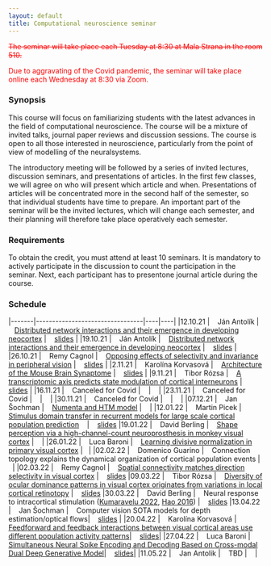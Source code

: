 ```yaml
---
layout: default
title: Computational neuroscience seminar
---
```


<s style="color:red;">The seminar will take place each Tuesday at 8:30 at Mala Strana in the room 510.</s>
<p style="color:red;">Due to aggravating of the Covid pandemic, the seminar will take place online each Wednesday at 8:30 via Zoom.</p>

### Synopsis

This course will focus on familiarizing students with the latest advances in the field of computational neuroscience. The course will be a mixture of invited talks, journal paper reviews and discussion sessions. The course is open to all those interested in neuroscience, particularly from the point of view of modelling of the neuralsystems.

The introductory meeting will be followed by a series of invited lectures, discussion seminars, and presentations of articles. In the first few classes, we will agree on who will present which article and when.
Presentations of articles will be concentrated more in the second half of the semester, so that individual students have time to prepare. An important part of the seminar will be the invited lectures, which 
will change each semester, and their planning will therefore take place operatively each semester.

### Requirements

To obtain the credit, you must attend at least 10 seminars. It is mandatory to actively participate in the discussion to count the participation in the seminar. Next, each participant has to presentone journal article during the course.


### Schedule

|-------|---------------------------------|----|----|
|12.10.21 | &nbsp;&nbsp; Ján Antolík        | &nbsp;&nbsp; [Distributed network interactions and their emergence in developing neocortex](https://www.nature.com/articles/s41593-018-0247-5)  | &nbsp;&nbsp; [slides](https://u.pcloud.link/publink/show?code=XZ8lEEXZGxxNtbivnI4yk0qKpYBzHyf18eSX) |
|19.10.21 | &nbsp;&nbsp; Ján Antolík        | &nbsp;&nbsp; [Distributed network interactions and their emergence in developing neocortex](https://www.nature.com/articles/s41593-018-0247-5)  | &nbsp;&nbsp; [slides](https://u.pcloud.link/publink/show?code=XZ8lEEXZGxxNtbivnI4yk0qKpYBzHyf18eSX) |
|26.10.21 | &nbsp;&nbsp; Remy Cagnol        | &nbsp;&nbsp; [Opposing effects of selectivity and invariance in peripheral vision](https://www.nature.com/articles/s41467-021-24880-5) | &nbsp;&nbsp;  [slides](https://e.pcloud.link/publink/show?code=XZtiLJZ8hIn0IjRmgVortdYSpeOup6lEQVX) |
|2.11.21  | &nbsp;&nbsp; Karolína Korvasová | &nbsp;&nbsp; [Architecture of the Mouse Brain Synaptome](https://www.sciencedirect.com/science/article/pii/S0896627318305816?via%3Dihub) | &nbsp;&nbsp; [slides](https://e.pcloud.link/publink/show?code=XZx04JZAoFvbxUaBCVuyUnqioQrm7Xt0ary) |
|9.11.21  | &nbsp;&nbsp; Tibor Rózsa        | &nbsp;&nbsp; [A transcriptomic axis predicts state modulation of cortical interneurons](https://www.biorxiv.org/content/10.1101/2021.10.24.465600v3.full.pdf) | &nbsp;&nbsp; [slides](https://e.pcloud.link/publink/show?code=XZxiLJZUEoEyw9Qy4YbY22dktaSvp6AfjH7) |
|16.11.21  | &nbsp;&nbsp; Canceled for Covid    | &nbsp;&nbsp; | &nbsp;&nbsp; |
|23.11.21  | &nbsp;&nbsp; Canceled for Covid    | &nbsp;&nbsp; | &nbsp;&nbsp; |
|30.11.21  | &nbsp;&nbsp; Canceled for Covid    | &nbsp;&nbsp; | &nbsp;&nbsp; |
|07.12.21  | &nbsp;&nbsp; Jan Šochman    | &nbsp;&nbsp; [Numenta and HTM model](https://numenta.com/) | &nbsp;&nbsp; |
|12.01.22 | &nbsp;&nbsp; Martin Picek |  &nbsp;&nbsp;[ Stimulus domain transfer in recurrent models for large scale cortical population prediction](https://proceedings.neurips.cc/paper/2018/hash/9d684c589d67031a627ad33d59db65e5-Abstract.html)  &nbsp;&nbsp;  | &nbsp;&nbsp; [slides](https://e.pcloud.com/#page=filemanager&folder=2722927346&tpl=folderlist)
|19.01.22  | &nbsp;&nbsp; David Berling    | &nbsp;&nbsp; [Shape perception via a high-channel-count neuroprosthesis in monkey visual cortex](https://www.science.org/doi/10.1126/science.abd7435) | &nbsp;&nbsp; |
|26.01.22 | &nbsp;&nbsp; Luca Baroni       | &nbsp;&nbsp; [Learning divisive normalization in primary visual cortex](https://www.biorxiv.org/content/10.1101/2021.09.09.459570v1) | &nbsp;&nbsp;|
|02.02.22 | &nbsp;&nbsp;  Domenico Guarino     | &nbsp;&nbsp; Connection topology explains the dynamical organization of cortical population events | &nbsp;&nbsp;|
|02.03.22 | &nbsp;&nbsp;  Remy Cagnol   | &nbsp;&nbsp;  [Spatial connectivity matches direction selectivity in visual cortex](https://pubmed.ncbi.nlm.nih.gov/33177719/) |  &nbsp;&nbsp; [ slides](https://e.pcloud.com/#page=filemanager&folder=2722927346&tpl=folderlist)
|09.03.22 | &nbsp;&nbsp;  Tibor Rózsa | &nbsp;&nbsp; [Diversity of ocular dominance patterns in visual cortex originates from variations in local cortical retinotopy](https://www.jneurosci.org/content/39/46/9145) | &nbsp;&nbsp; [slides](https://e.pcloud.com/#page=filemanager&folder=2722927346&tpl=folderlist)
|30.03.22 | &nbsp;&nbsp;  David Berling     | &nbsp;&nbsp; Neural response to intracortical stimulation ([Kumaravelu 2022](https://www.brainstimjrnl.com/article/S1935-861X(21)00830-5/fulltext), [Hao 2016](https://www.brainstimjrnl.com/article/S1935-861X(21)00830-5/fulltext)) | &nbsp;&nbsp; [slides](https://e.pcloud.com/#page=filemanager&folder=2722927346&tpl=folderlist)
|13.04.22  | &nbsp;&nbsp; Jan Šochman    | &nbsp;&nbsp; Computer vision SOTA models for depth estimation/optical flows| &nbsp;&nbsp; [slides](https://docs.google.com/presentation/d/1I2sZhxaVo7py2-KNbaRckFhO4J84PPjxqFtoB-lWhIU/edit?usp=sharing) |
|20.04.22  | &nbsp;&nbsp;  Karolína Korvasová  | &nbsp;&nbsp; [Feedforward and feedback interactions between visual cortical areas use different population activity patterns](https://www.nature.com/articles/s41467-022-28552-w)| &nbsp;&nbsp; [slides](https://e1.pcloud.link/publink/show?code=XZoWTzZH99HFIkC2lHK9uLjtYI3BY0T0tAy)|
|27.04.22  | &nbsp;&nbsp;  Luca Baroni  | &nbsp;&nbsp; [Simultaneous Neural Spike Encoding and Decoding Based on Cross-modal Dual Deep Generative Model](https://ieeexplore.ieee.org/document/9207466)| &nbsp;&nbsp; [slides](https://e1.pcloud.link/publink/show?code=XZzsTzZO9pusyJdmlJ4hXrEcs6D6yqNJU5X)|
|11.05.22  | &nbsp;&nbsp;  Jan Antolik  | &nbsp;&nbsp; TBD | &nbsp;&nbsp; |
